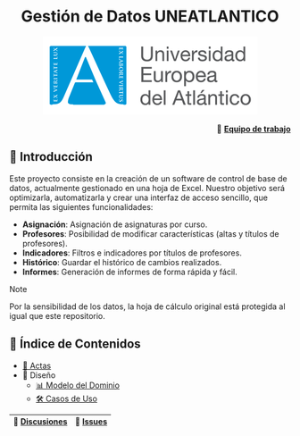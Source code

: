 <div align="center">

# Gestión de Datos UNEATLANTICO 
![Logo del Proyecto](images/logo.png)

</div>

<div align="right">

🔗 [**Equipo de trabajo**](documentos/equipo.md)

</div>

## 📖 Introducción

Este proyecto consiste en la creación de un software de control de base de datos, actualmente gestionado en una hoja de Excel. Nuestro objetivo será optimizarla, automatizarla y crear una interfaz de acceso sencillo, que permita las siguientes funcionalidades:

- **Asignación**: Asignación de asignaturas por curso.
- **Profesores**: Posibilidad de modificar características (altas y títulos de profesores).
- **Indicadores**: Filtros e indicadores por títulos de profesores.
- **Histórico**: Guardar el histórico de cambios realizados.
- **Informes**: Generación de informes de forma rápida y fácil.

> [!NOTE]
> Por la sensibilidad de los datos, la hoja de cálculo original está protegida al igual que este repositorio.


## 📂 Índice de Contenidos
- [📝 Actas](documentos/actas/README.md)
- 🎨 Diseño
  - [📊 Modelo del Dominio](documentos/MdD/README.md)
  - [🛠️ Casos de Uso](documentos/CdU/README.md)

<div align="center">

| 💬 [**Discusiones**](https://github.com/DavidGarciaCosta/24-25-IdSw1-SDR/discussions) | 🐛 [**Issues**](https://github.com/DavidGarciaCosta/24-25-IdSw1-SDR/issues) |
|:-----------------:|:-------------:|

</div>
